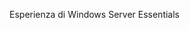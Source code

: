 <Token xmlns:xlink="http://www.w3.org/1999/xlink">Esperienza di Windows Server Essentials</Token>

<!--HONumber=Jul16_HO3-->


